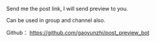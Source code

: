 Send me the post link, I will send preview to you.

Can be used in group and channel also.

Github： https://github.com/gaoyunzhi/post_preview_bot